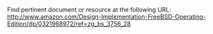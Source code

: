 Find pertinent document or resource at the following URL:
http://www.amazon.com/Design-Implementation-FreeBSD-Operating-Edition/dp/0321968972/ref=zg_bs_3756_28

